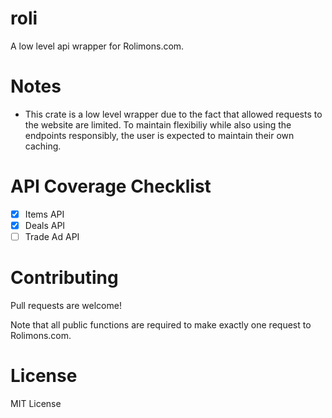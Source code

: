 # roli

A low level api wrapper for Rolimons.com.

# Notes

* This crate is a low level wrapper due to the fact that allowed requests to the website are limited. To maintain flexibiliy while also using the endpoints responsibly, the user is expected to maintain their own caching.

# API Coverage Checklist
- [x] Items API
- [x] Deals API
- [ ] Trade Ad API

# Contributing
Pull requests are welcome!

Note that all public functions are required to make exactly one request to Rolimons.com.

# License
MIT License

